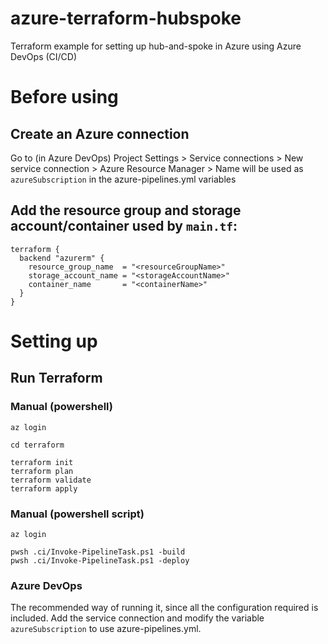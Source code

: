 # azure-terraform-hubspoke
Terraform example for setting up hub-and-spoke in Azure using Azure DevOps (CI/CD)

# Before using
## Create an Azure connection
Go to (in Azure DevOps) Project Settings > Service connections > New service connection > Azure Resource Manager > Name will be used as `azureSubscription` in the azure-pipelines.yml variables

## Add the resource group and storage account/container used by `main.tf`:
```
terraform {
  backend "azurerm" {
    resource_group_name  = "<resourceGroupName>"
    storage_account_name = "<storageAccountName>"
    container_name       = "<containerName>"
  }
}
```

# Setting up
## Run Terraform
### Manual (powershell)
```
az login

cd terraform

terraform init
terraform plan
terraform validate
terraform apply
```

### Manual (powershell script)
```
az login

pwsh .ci/Invoke-PipelineTask.ps1 -build
pwsh .ci/Invoke-PipelineTask.ps1 -deploy
```

### Azure DevOps
The recommended way of running it, since all the configuration required is included. Add the service connection and modify the variable `azureSubscription` to use azure-pipelines.yml.